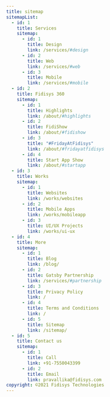 ```yaml
---
title: sitemap
sitemapList:
  - id: 1
    title: Services
    sitemap:
      - id: 1
        title: Design
        link: /services/#design
      - id: 2
        title: Web
        link: /services/#web
      - id: 3
        title: Mobile
        link: /services/#mobile
  - id: 2
    title: Fidisys 360
    sitemap:
      - id: 1
        title: Highlights
        link: /about/#highlights
      - id: 2
        title: FidiShow
        link: /about/#fidishow
      - id: 3
        title: "#FridayAtFidisys"
        link: /about/#fridayatfidisys
      - id: 4
        title: Start App Show
        link: /about/#startapp
  - id: 3
    title: Works
    sitemap:
      - id: 1
        title: Websites
        link: /works/websites
      - id: 2
        title: Mobile Apps
        link: /works/mobileapp
      - id: 3
        title: UI/UX Projects
        link: /works/ui-ux
  - id: 4
    title: More
    sitemap:
      - id: 1
        title: Blog
        link: /blog/
      - id: 2
        title: Gatsby Partnership
        link: /services/#partnership
      - id: 3
        title: Privacy Policy
        link: /
      - id: 4
        title: Terms and Conditions
        link: /
      - id: 5
        title: Sitemap
        link: /sitemap/
  - id: 5
    title: Contact us
    sitemap:
      - id: 1
        title: Call
        link: +91-7550043399
      - id: 2
        title: Email
        link: pravallika@fidisys.com
copyright: ©2021 Fidisys Technologies
---
```

